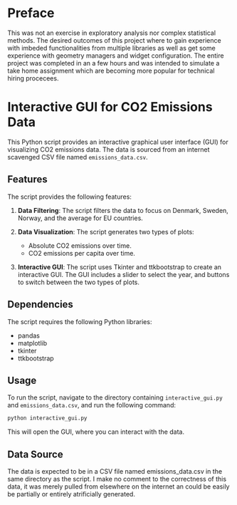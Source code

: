 # Preface

This was not an exercise in exploratory analysis nor complex statistical methods. The desired outcomes of this project where to gain experience with imbeded functionalities from multiple libraries as well as get some experience with geometry managers and widget configuration. The entire project was completed in an a few hours and was intended to simulate a take home assignment which are becoming more popular for technical hiring procecees. 


# Interactive GUI for CO2 Emissions Data

This Python script provides an interactive graphical user interface (GUI) for visualizing CO2 emissions data. The data is sourced from an internet scavenged CSV file named `emissions_data.csv`.

## Features

The script provides the following features:

1. **Data Filtering**: The script filters the data to focus on Denmark, Sweden, Norway, and the average for EU countries.

2. **Data Visualization**: The script generates two types of plots:
    - Absolute CO2 emissions over time.
    - CO2 emissions per capita over time.

3. **Interactive GUI**: The script uses Tkinter and ttkbootstrap to create an interactive GUI. The GUI includes a slider to select the year, and buttons to switch between the two types of plots.

## Dependencies

The script requires the following Python libraries:
- pandas
- matplotlib
- tkinter
- ttkbootstrap

## Usage

To run the script, navigate to the directory containing `interactive_gui.py` and `emissions_data.csv`, and run the following command:

```bash
python interactive_gui.py
```

This will open the GUI, where you can interact with the data.

## Data Source

The data is expected to be in a CSV file named emissions_data.csv in the same directory as the script. I make no comment to the correctness of this data, it was merely pulled from elsewhere on the internet an could be easily be partially or entirely atrificially generated.



